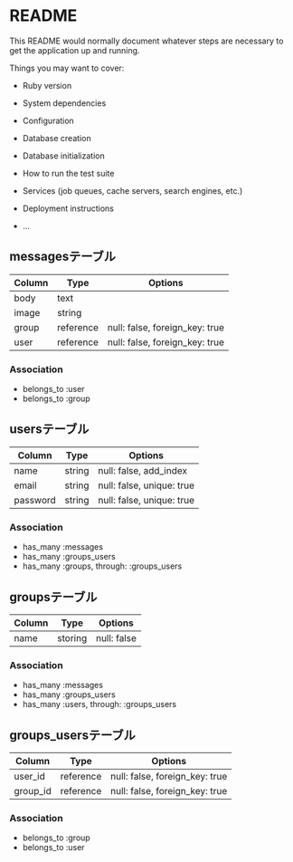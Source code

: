 # README

This README would normally document whatever steps are necessary to get the
application up and running.

Things you may want to cover:

* Ruby version

* System dependencies

* Configuration

* Database creation

* Database initialization

* How to run the test suite

* Services (job queues, cache servers, search engines, etc.)

* Deployment instructions

* ...

## messagesテーブル

|Column|Type|Options|
|------|----|-------|
|body|text|
|image|string|
|group|reference|null: false, foreign_key: true|
|user|reference|null: false, foreign_key: true|

### Association
- belongs_to :user
- belongs_to :group


## usersテーブル

|Column|Type|Options|
|------|----|-------|
|name|string|null: false, add_index|
|email|string|null: false, unique: true|
|password|string|null: false, unique: true|

### Association
- has_many :messages
- has_many :groups_users
- has_many :groups, through: :groups_users


## groupsテーブル

|Column|Type|Options|
|------|----|-------|
|name|storing|null: false|

### Association
- has_many :messages
- has_many :groups_users
- has_many :users, through: :groups_users


## groups_usersテーブル

|Column|Type|Options|
|------|----|-------|
|user_id|reference|null: false, foreign_key: true|
|group_id|reference|null: false, foreign_key: true|

### Association
- belongs_to :group
- belongs_to :user